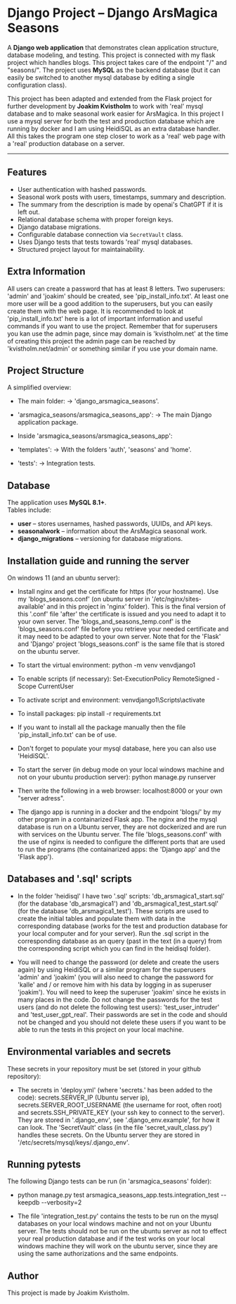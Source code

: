 
# Django Project – Django ArsMagica Seasons

A **Django web application** that demonstrates clean application structure, database modeling, and testing. This project is connected with my flask project which handles blogs. This project takes care of the endpoint "/" and "seasons/". The project uses **MySQL** as the backend database (but it can easily be switched to another mysql database by editing a single configuration class).

This project has been adapted and extended from the Flask project for further development by **Joakim Kvistholm** to work with 'real' mysql database and to make seasonal work easier for ArsMagica. In this project I use a mysql server for both the test and production database which are running by docker and I am using HeidiSQL as an extra database handler. All this takes the program one step closer to work as a 'real' web page with a 'real' production database on a server.  

---

## Features  

- User authentication with hashed passwords.  
- Seasonal work posts with users, timestamps, summary and description.
- The summary from the description is made by openai's ChatGPT if it is left out.  
- Relational database schema with proper foreign keys.  
- Django database migrations.  
- Configurable database connection via `SecretVault` class.  
- Uses Django tests that tests towards 'real' mysql databases.  
- Structured project layout for maintainability.  

## Extra Information

All users can create a password that has at least 8 letters. Two superusers: 'admin' and 'joakim' should be created, see 'pip_install_info.txt'. At least one more user will be a good addition to the superusers, but you can easily create them with the web page. It is recommended to look at 'pip_install_info.txt' here is a lot of important information and useful commands if you want to use the project. Remember that for superusers you kan use the admin page, since may domain is 'kvistholm.net' at the time of creating this project the admin page can be reached by 'kvistholm.net/admin' or something similar if you use your domain name.

## Project Structure  

A simplified overview:

- The main folder: -> 'django_arsmagica_seasons'.

- 'arsmagica_seasons/arsmagica_seasons_app': -> The main Django application package.

- Inside 'arsmagica_seasons/arsmagica_seasons_app':

- 'templates': -> With the folders 'auth', 'seasons' and 'home'.

- 'tests': -> Integration tests.

## Database  

The application uses **MySQL 8.1+**.  
Tables include:  

- **user** – stores usernames, hashed passwords, UUIDs, and API keys.  
- **seasonalwork** – information about the ArsMagica seasonal work.  
- **django_migrations** – versioning for database migrations.  

## Installation guide and running the server

On windows 11 (and an ubuntu server):

- Install nginx and get the certificate for https (for your hostname). Use my 'blogs_seasons.conf' (on ubuntu server in '/etc/nginx/sites-available' and in this project in 'nginx' folder). This is the final version of this '.conf' file 'after' the certificate is issued and you need to adapt it to your own server. The 'blogs_and_seasons_temp.conf' is the 'blogs_seasons.conf' file before you retrieve your needed certificate and it may need to be adapted to your own server. Note that for the 'Flask' and 'Django' project 'blogs_seasons.conf' is the same file that is stored on the ubuntu server.

- To start the virtual environment: python -m venv venvdjango1

- To enable scripts (if necessary): Set-ExecutionPolicy RemoteSigned -Scope CurrentUser

- To activate script and environment: venvdjango1\Scripts\activate

- To install packages: pip install -r requirements.txt

- If you want to install all the package manually then the file 'pip_install_info.txt' can be of use. 

- Don't forget to populate your mysql database, here you can also use 'HeidiSQL'.

- To start the server (in debug mode on your local windows machine and not on your ubuntu production server): python manage.py runserver

- Then write the following in a web browser: localhost:8000 or your own "server adress".

- The django app is running in a docker and the endpoint 'blogs/' by my other program in a containarized Flask app. The nginx and the mysql database is run on a Ubuntu server, they are not dockerized and are run with services on the Ubuntu server. The file 'blogs_seasons.conf' with the use of nginx is needed to configure the different ports that are used to run the programs (the containarized apps: the 'Django app' and the 'Flask app').

## Databases and '.sql' scripts

- In the folder 'heidisql' I have two '.sql' scripts: 'db_arsmagica1_start.sql' (for the database 'db_arsmagica1') and 'db_arsmagica1_test_start.sql' (for the database 'db_arsmagica1_test'). These scripts are used to create the initial tables and populate them with data in the corresponding database (works for the test and production database for your local computer and for your server). Run the .sql script in the corresponding database as an query (past in the text (in a query) from the corresponding script which you can find in the heidisql folder).

- You will need to change the password (or delete and create the users again) by using HeidiSQL or a similar program for the superusers 'admin' and 'joakim' (you will also need to change the password for 'kalle' and / or remove him with his data by logging in as superuser 'joakim'). You will need to keep the superuser 'joakim' since he exists in many places in the code. Do not change the passwords for the test users (and do not delete the following test users): 'test_user_intruder' and 'test_user_gpt_real'. Their passwords are set in the code and should not be changed and you should not delete these users if you want to be able to run the tests in this project on your local machine.

## Environmental variables and secrets

These secrets in your repository must be set (stored in your github repository):
- The secrets in 'deploy.yml' (where 'secrets.' has been added to the code): secrets.SERVER_IP (Ubuntu server ip), secrets.SERVER_ROOT_USERNAME (the username for root, often root) and secrets.SSH_PRIVATE_KEY (your ssh key to connect to the server). They are stored in '.django_env', see '.django_env.example', for how it can look. The 'SecretVault' class (in the file 'secret_vault_class.py') handles these secrets. On the Ubuntu server they are stored in '/etc/secrets/mysql/keys/.django_env'.

## Running pytests

The following Django tests can be run (in 'arsmagica_seasons' folder):

- python manage.py test arsmagica_seasons_app.tests.integration_test --keepdb --verbosity=2

- The file 'integration_test.py' contains the tests to be run on the mysql databases on your local windows machine and not on your Ubuntu server. The tests should not be run on the ubuntu server as not to effect your real production database and if the test works on your local windows machine they will work on the ubuntu server, since they are using the same authorizations and the same endpoints.

## Author

This project is made by Joakim Kvistholm.
